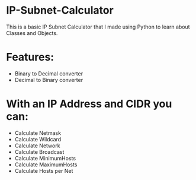 # IP-Subnet-Calculator

This is a basic IP Subnet Calculator that I made using Python to learn about Classes and Objects.

# Features:
- Binary to Decimal converter
- Decimal to Binary converter
# With an IP Address and CIDR you can:
- Calculate Netmask
- Calculate Wildcard
- Calculate Network
- Calculate Broadcast
- Calculate MinimumHosts
- Calculate MaximumHosts
- Calculate Hosts per Net
